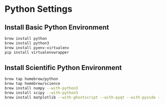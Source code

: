 Python Settings
===============

## Install Basic Python Environment

```bash
brew install python
brew install python3
brew install pyenv-virtualenv
pip install virtualenvwrapper
```

## Install Scientific Python Environment

```bash
brew tap homebrew/python
brew tap homebrew/science
brew install numpy --with-python3
brew install scipy --with-python3
brew install matplotlib --with-ghostscript --with-pyqt --with-pyside --with-tcl-tk --with-tex
```